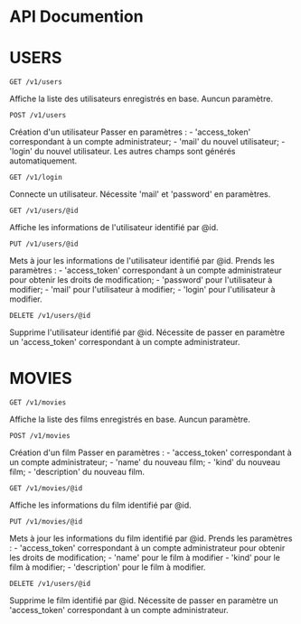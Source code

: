 # API Documention

# USERS
```
GET /v1/users
```
Affiche la liste des utilisateurs enregistrés en base.
Auncun paramètre.

```
POST /v1/users
```
Création d'un utilisateur
Passer en paramètres : 
    - 'access_token' correspondant à un compte administrateur;
    - 'mail' du nouvel utilisateur;
    - 'login' du nouvel utilisateur.
Les autres champs sont générés automatiquement.

```
GET /v1/login
```
Connecte un utilisateur.
Nécessite 'mail' et 'password' en paramètres.

```
GET /v1/users/@id
```
Affiche les informations de l'utilisateur identifié par @id.

```
PUT /v1/users/@id
```
Mets à jour les informations de l'utilisateur identifié par @id.
Prends les paramètres :
    - 'access_token' correspondant à un compte administrateur pour obtenir les droits de modification;
    - 'password' pour l'utilisateur à modifier;
    - 'mail' pour l'utilisateur à modifier;
    - 'login' pour l'utilisateur à modifier.

```
DELETE /v1/users/@id
```
Supprime l'utilisateur identifié par @id.
Nécessite de passer en paramètre un 'access_token' correspondant à un compte administrateur.


# MOVIES
```
GET /v1/movies
```
Affiche la liste des films enregistrés en base.
Auncun paramètre.

```
POST /v1/movies
```
Création d'un film
Passer en paramètres : 
    - 'access_token' correspondant à un compte administrateur;
    - 'name' du nouveau film;
    - 'kind' du nouveau film;
    - 'description' du nouveau film.

```
GET /v1/movies/@id
```
Affiche les informations du film identifié par @id.

```
PUT /v1/movies/@id
```
Mets à jour les informations du film identifié par @id.
Prends les paramètres :
    - 'access_token' correspondant à un compte administrateur pour obtenir les droits de modification;
    - 'name' pour le film à modifier
    - 'kind' pour le film à modifier;
    - 'description' pour le film à modifier.

```
DELETE /v1/users/@id
```
Supprime le film identifié par @id.
Nécessite de passer en paramètre un 'access_token' correspondant à un compte administrateur.